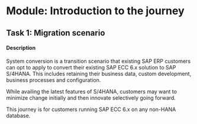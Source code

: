 
# Module: Introduction to the journey
## Task 1: Migration scenario
#### Description
System conversion is a transition scenario that existing SAP ERP customers can opt to apply to convert their existing SAP ECC 6.x solution to SAP S/4HANA. This includes retaining their business data, custom development, business processes and configuration. 

While availing the latest features of S/4HANA, customers may want to minimize change initially and then innovate selectively going forward. 

This journey is for customers running SAP ECC 6.x on any non-HANA database. 

